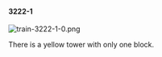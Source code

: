 #### 3222-1
![train-3222-1-0.png](https://github.com/lil-lab/nlvr/raw/master/nlvr/train/images/54/train-3222-1-0.png "train-3222-1-0.png")

There is a yellow tower with only one block.
